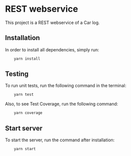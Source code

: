 # REST webservice

This project is a REST webservice of a Car log.

## Installation

In order to install all dependencies, simply run:

```sh
    yarn install
```

## Testing

To run unit tests, run the following command in the terminal:

```sh
    yarn test
```

Also, to see Test Coverage, run the following command:

```sh
    yarn coverage
```

## Start server

To start the server, run the command after installation:
```sh
    yarn start
```
